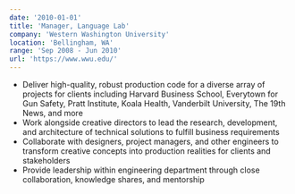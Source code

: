 ```yaml
---
date: '2010-01-01'
title: 'Manager, Language Lab'
company: 'Western Washington University'
location: 'Bellingham, WA'
range: 'Sep 2008 - Jun 2010'
url: 'https://www.wwu.edu/'
---
```


- Deliver high-quality, robust production code for a diverse array of projects for clients including Harvard Business School, Everytown for Gun Safety, Pratt Institute, Koala Health, Vanderbilt University, The 19th News, and more
- Work alongside creative directors to lead the research, development, and architecture of technical solutions to fulfill business requirements
- Collaborate with designers, project managers, and other engineers to transform creative concepts into production realities for clients and stakeholders
- Provide leadership within engineering department through close collaboration, knowledge shares, and mentorship
